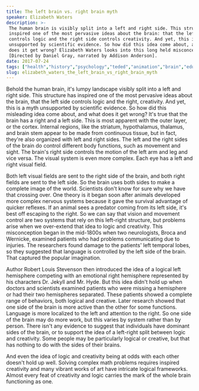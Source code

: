 ```yaml
---
title: The left brain vs. right brain myth
speaker: Elizabeth Waters
description: >-
 The human brain is visibly split into a left and right side. This structure has
 inspired one of the most pervasive ideas about the brain: that the left side
 controls logic and the right side controls creativity. And yet, this is a myth,
 unsupported by scientific evidence. So how did this idea come about, and what
 does it get wrong? Elizabeth Waters looks into this long held misconception.
 [Directed by Daniel Gray, narrated by Addison Anderson].
date: 2017-07-24
tags: ["health","history","psychology","teded","animation","brain","education","creativity","science","biology","human-body"]
slug: elizabeth_waters_the_left_brain_vs_right_brain_myth
---
```


Behold the human brain, it's lumpy landscape visibly split into a left and right side.
This structure has inspired one of the most pervasive ideas about the brain, that the
left side controls logic and the right, creativity. And yet, this is a myth unsupported by
scientific evidence. So how did this misleading idea come about, and what does it get
wrong? It's true that the brain has a right and a left side. This is most apparent with
the outer layer, or the cortex. Internal regions, like the striatum, hypothalamus,
thalamus, and brain stem appear to be made from continuous tissue, but in fact, they're
also organized with left and right sides. The left and the right sides of the brain do
control different body functions, such as movement and sight. The brain's right side
controls the motion of the left arm and leg and vice versa. The visual system is even more
complex. Each eye has a left and right visual field.

Both left visual fields are sent to the right side of the brain, and both right fields 
are sent to the left side. So the brain uses both sides to make a complete image of the
world. Scientists don't know for sure why we have that crossing over. One theory is it
began soon after animals developed more complex nervous systems because it gave the
survival advantage of quicker reflexes. If an animal sees a predator coming from its left
side, it's best off escaping to the right. So we can say that vision and movement control
are two systems that rely on this left-right structure, but problems arise when we
over-extend that idea to logic and creativity. This misconception began in the mid-1800s
when two neurologists, Broca and Wernicke, examined patients who had problems
communicating due to injuries. The researchers found damage to the patients' left temporal
lobes, so they suggested that language is controlled by the left side of the brain. That
captured the popular imagination.

Author Robert Louis Stevenson then introduced the idea of a logical left hemisphere
competing with an emotional right hemisphere represented by his characters Dr. Jekyll and
Mr. Hyde. But this idea didn't hold up when doctors and scientists examined patients who
were missing a hemisphere or had their two hemispheres separated. These patients showed a
complete range of behaviors, both logical and creative. Later research showed that one
side of the brain is more active than the other for some functions. Language is more
localized to the left and attention to the right. So one side of the brain may do more
work, but this varies by system rather than by person. There isn't any evidence to suggest
that individuals have dominant sides of the brain, or to support the idea of a
left-right split between logic and creativity. Some people may be particularly logical or
creative, but that has nothing to do with the sides of their brains.

And even the idea of logic and creativity being at odds with each other doesn't hold up
well. Solving complex math problems requires inspired creativity and many vibrant works of
art have intricate logical frameworks. Almost every feat of creativity and logic carries
the mark of the whole brain functioning as one.

<!--
ad_duration=0
event="TED-Ed"
external_start_time=0
intro_duration=0
is_subtitle_required="False"
is_talk_featured="False"
language="en"
language_swap="False"
native_language="en"
number_of_related_talks=6
number_of_speakers=1
number_of_subtitled_videos=0
number_of_tags=11
number_of_talk_download_languages=31
number_of_talk_more_resources=0
number_of_talk_recommendations=0
number_of_talks_take_actions=0
post_ad_duration=0
published_timestamp="2019-12-18 20:34:58"
recording_date="2017-07-24"
speaker_is_published=0
speaker_name="Elizabeth Waters"
talk_name="The left brain vs. right brain myth"
talks_tags=["health","history","psychology","teded","animation","brain","education","creativity","science","biology","human-body"]
url_photo_speaker="https://pe.tedcdn.com/images/ted/d51d33f868abf45f5cfb98026edf91acbe689b5c_254x191.jpg"
url_photo_talk="https://s3.amazonaws.com/talkstar-photos/uploads/a06c01c2-9ef1-42db-b711-35040c6e0b2e/1705_06_A_16x9Thumb_Textless.jpg"
url_webpage="https://www.ted.com/talks/elizabeth_waters_the_left_brain_vs_right_brain_myth"
video_type_name="TED-Ed Original"
-->